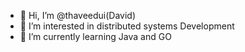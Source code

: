 - 👋 Hi, I’m @thaveedui(David)
- 👀 I’m interested in distributed systems Development 
- 🌱 I’m currently learning Java and GO

<!---
thaveedui/thaveedui is a ✨ special ✨ repository because its `README.md` (this file) appears on your GitHub profile.
You can click the Preview link to take a look at your changes.
--->
